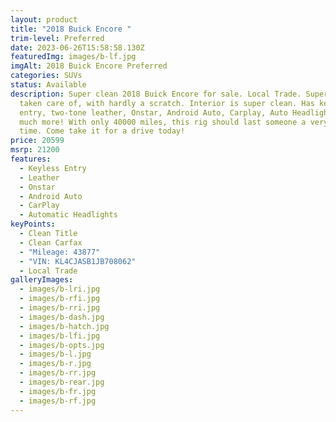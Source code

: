 ```yaml
---
layout: product
title: "2018 Buick Encore "
trim-level: Preferred
date: 2023-06-26T15:58:58.130Z
featuredImg: images/b-lf.jpg
imgAlt: 2018 Buick Encore Preferred
categories: SUVs
status: Available
description: Super clean 2018 Buick Encore for sale. Local Trade. Super well
  taken care of, with hardly a scratch. Interior is super clean. Has keyless
  entry, two-tone leather, Onstar, Android Auto, Carplay, Auto Headlights, and
  much more! With only 40000 miles, this rig should last someone a very long
  time. Come take it for a drive today!
price: 20599
msrp: 21200
features:
  - Keyless Entry
  - Leather
  - Onstar
  - Android Auto
  - CarPlay
  - Automatic Headlights
keyPoints:
  - Clean Title
  - Clean Carfax
  - "Mileage: 43877"
  - "VIN: KL4CJASB1JB708062"
  - Local Trade
galleryImages:
  - images/b-lri.jpg
  - images/b-rfi.jpg
  - images/b-rri.jpg
  - images/b-dash.jpg
  - images/b-hatch.jpg
  - images/b-lfi.jpg
  - images/b-opts.jpg
  - images/b-l.jpg
  - images/b-r.jpg
  - images/b-rr.jpg
  - images/b-rear.jpg
  - images/b-fr.jpg
  - images/b-rf.jpg
---
```

